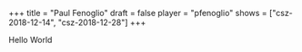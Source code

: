 +++
title = "Paul Fenoglio"
draft = false
player = "pfenoglio"
shows = ["csz-2018-12-14", "csz-2018-12-28"]
+++

Hello World
